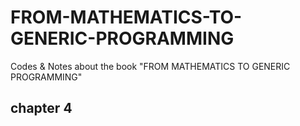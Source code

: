 # FROM-MATHEMATICS-TO-GENERIC-PROGRAMMING
Codes &amp; Notes about the book "FROM MATHEMATICS TO GENERIC PROGRAMMING"

## chapter 4

